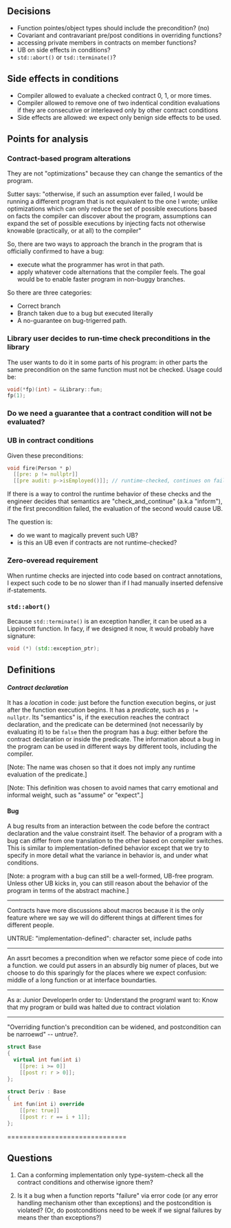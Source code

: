 Decisions
---------

* Function pointes/object types should include the precondition? (no)
* Covariant and contravariant pre/post conditions in overriding functions?
* accessing private members in contracts on member functions?
* UB on side effects in conditions?
* `std::abort()` or `tsd::terminate()`?

Side effects in conditions
--------------------------

* Compiler allowed to evaluate a checked contract 0, 1, or more times.
* Compiler allowed to remove one of two indentical condition evaluations if they are consecutive or interleaved only by other contract conditions
* Side effects are allowed: we expect only benign side effects to be used.

Points for analysis
-------------------

### Contract-based program alterations

They are not "optimizations" because they can change the semantics of the program.

Sutter says: "otherwise, if such an assumption ever failed, I would be running a different program that is not equivalent to the one I wrote; unlike optimizations which can only reduce the set of possible executions based on facts the compiler can discover about the program, assumptions can expand the set of possible executions by injecting facts not otherwise knowable (practically, or at all) to the compiler"

So, there are two ways to approach the branch in the program that is officially confirmed to have a bug:

* execute what the programmer has wrot in that path.
* apply whatever code alternations that the compiler feels. The goal would be to enable faster program in non-buggy branches.

So there are three categories:
* Correct branch
* Branch taken due to a bug but executed literally
* A no-guarantee on bug-trigerred path.


### Library user decides to run-time check preconditions in the library

The user wants to do it in some parts of his program: in other parts the same precondition on the same function must not be checked. Usage could be:

```c++
void(*fp)(int) = &Library::fun;
fp(1);
```

### Do we need a guarantee that a contract condition will not be evaluated?


### UB in contract conditions

Given these preconditions:

```c++
void fire(Person * p)
  [[pre: p != nullptr]]
  [[pre audit: p->isEmployed()]]; // runtime-checked, continues on failure
```

If there is a way to control the runtime behavior of these checks and the engineer decides that
semantics are "check_and_continue" (a.k.a "inform"), if the first precondition failed, the evaluation of the second would cause UB.

The question is: 

* do we want to magically prevent such UB?
* is this an UB even if contracts are not runtime-checked?


### Zero-overead requirement

When runtime checks are injected into code based on contract annotations, I expect such code to be no slower than if I had manually inserted defensive if-statements.

### `std::abort()`

Because `std::terminate()` is an exception handler, it can be used as a Lippincott function. In facy, if we designed it now, it would probably have signature: 

```c++
void (*) (std::exception_ptr); 
```

Definitions
-----------

#### *Contract declaration*

It has a *location* in code: just before the function execution begins, or just after the function execution begins. It has a *predicate*, such as `p != nullptr`. Its "semantics" is, if the execution reaches the contract declaration, and the predicate can be determined (not necessarily by evaluating it) to be `false` then the program has a *bug*: either before the contract declaration or inside the predicate. The information about a bug in the program can be used in different ways by different tools, including the compiler.  

[Note: The name was chosen so that it does not imply any runtime evaluation of the predicate.]

[Note: This definition was chosen to avoid names that carry emotional and informal weight, such as "assume" or "expect".]


#### Bug

A bug results from an interaction between the code before the contract declaration and the value constraint itself.
The behavior of a program with a bug can differ from one translation to the other based on compiler switches.
This is similar to implementation-defined behavior except that we try to specify in more detail what the variance
in behavior is, and under what conditions.

[Note: a program with a bug can still be a well-formed, UB-free program. Unless other UB kicks in, you can still reason
about the behavior of the program in terms of the abstract machine.]

--------------------------------

Contracts have more discussions about macros because it is the only feature where we say we will do different things at different times for different people.

UNTRUE: "implementation-defined": character set, include paths

----------------

An assrt becomes a precondition when we refactor some piece of code into a function. we could put assers in an absurdly big numer of places, but we choose to do this sparingly for the places where we expect confusion: middle of a long function or at interface boundarties.



-----------------

As a: Junior DeveloperIn order to: Understand the programI want to: Know that my program or build was halted due to contract violation


------------------

"Overriding function's precondition can be widened, and postcondition can be narroewd" -- untrue?.

```c++
struct Base
{
  virtual int fun(int i)
    [[pre: i >= 0]]
    [[post r: r > 0]];
};

struct Deriv : Base
{
  int fun(int i) override
    [[pre: true]]
    [[post r: r == i + 1]];
};
```

==============================

Questions
---------

1. Can a conforming implementation only type-system-check all the contract conditions and otherwise ignore them?

2. Is it a bug when a function reports "failure" via error code (or any error handling mechanism other than exceptions)
   and the postcondition is violated? (Or, do postconditions need to be week if we signal failures by means ther than
   exceptions?)


